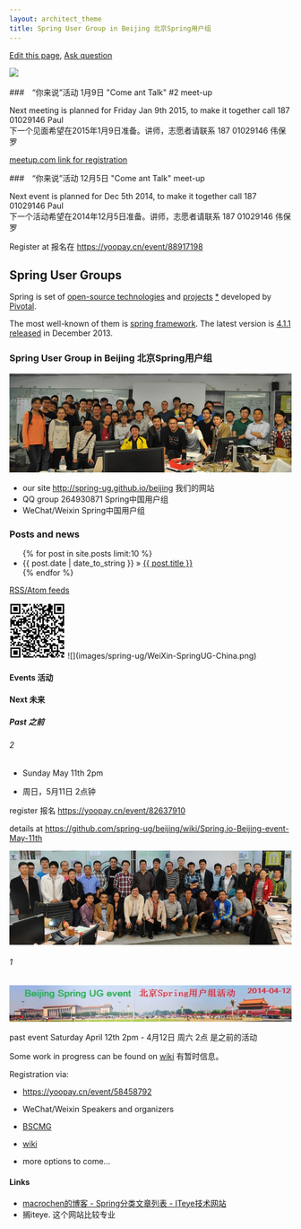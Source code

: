 ```yaml
---
layout: architect_theme
title: Spring User Group in Beijing 北京Spring用户组
---
```


[Edit this page](https://github.com/spring-ug/beijing/edit/gh-pages/index.md),
[Ask question](https://github.com/spring-ug/beijing/issues)

<a href="http://coderetreat-china.github.io/shenzhen"><img src="http://coderetreat-china.github.io/images/logo/cnlogo.png"/></a>

###　“你来说”活动 1月9日 "Сome ant Talk" #2 meet-up

Next meeting is planned for Friday Jan 9th 2015, to make it together call 187 01029146 Paul  
下一个见面希望在2015年1月9日准备。讲师，志愿者请联系 187 01029146 伟保罗

[meetup.com link for registration](http://www.meetup.com/BeijingEntrepreneurs/events/219124667/)

###　“你来说”活动 12月5日 "Сome ant Talk" meet-up

Next event is planned for Dec 5th 2014, to make it together call 187 01029146 Paul  
下一个活动希望在2014年12月5日准备。讲师，志愿者请联系 187 01029146 伟保罗

Register at 报名在 <https://yoopay.cn/event/88917198>

## Spring User Groups

Spring is set of [open-source technologies](http://www.gopivotal.com/oss)
 and [projects](http://spring.io/projects) [*](https://github.com/spring-projects/)
 developed by [Pivotal](http://www.gopivotal.com/).

The most well-known of them is [spring framework](https://github.com/spring-projects/spring-framework).
The latest version is [4.1.1](http://mvnrepository.com/artifact/org.springframework/spring-core)
 [released](http://spring.io/blog/2013/12/12/announcing-spring-framework-4-0-ga-release) in December 2013. 

### Spring User Group in Beijing 北京Spring用户组

![](img/events/DSC_0606_800x280.jpg)

- our site <http://spring-ug.github.io/beijing> 我们的网站
- QQ group 264930871 Spring中国用户组
- WeChat/Weixin Spring中国用户组


### Posts and news

<ul class="posts">
  {% for post in site.posts limit:10 %}
    <li><span>{{ post.date | date_to_string }}</span> &raquo; <a href="/beijing{{ post.url }}">{{ post.title }}</a></li>
  {% endfor %}
</ul>

[RSS/Atom feeds](http://spring-ug.github.io/beijing/feed.articles.xml)

<!-- ![](images/spring-ug/QR-Code-SpringUG-China.png) -->
<a href="images/spring-ug/QR-Code-SpringUG-China.png">
<img src="images/spring-ug/QR-Code-SpringUG-China.png" width="100" height="100" /></a>
![](images/spring-ug/WeiXin-SpringUG-China.png)

#### Events 活动

#### Next 未来


##### Past 之前

###### 2

- Sunday May 11th 2pm

- 周日，5月11日 2点钟</br>

register 报名 <https://yoopay.cn/event/82637910>

details at <https://github.com/spring-ug/beijing/wiki/Spring.io-Beijing-event-May-11th>

![](img/events/spring-io-2.jpg)

###### 1

[![](img/events/TianAnMen-600x78-Beijing-Spring-UG-event-2014-04-12.jpg)](https://yoopay.cn/event/58458792)

past event Saturday April 12th 2pm - 4月12日 周六 2点 是之前的活动

Some work in progress can be found on [wiki](https://github.com/spring-ug/beijing/wiki) 有暂时信息。

Registration via:

- <https://yoopay.cn/event/58458792>

<script type="text/javascript" src="https://yoopay.cn/scripts/easyXDM.min.js"></script> <script type="text/javascript"> var REMOTE = "https://yoopay.cn"; var transport = new easyXDM.Socket(/** The configuration */{ remote: REMOTE + "/proxy.html?url=/payment/payment_widget/58458792%3Fwidth%3Dbig%26attendeeList%3Dhideen%26ref%3D", swf: REMOTE + "/scripts/easyxdm.swf", container: "embedded", onMessage: function(message, origin){ this.container.getElementsByTagName("iframe")[0].style.width = "100%"; this.container.getElementsByTagName("iframe")[0].style.height = parseInt(message)  + 20 + "px"; } }); </script> <div id="embedded"></div>

- WeChat/Weixin Speakers and organizers


- [BSCMG](http://www.meetup.com/BeijingSoftwareCraftsmanship/events/170135002/)
- [wiki](https://github.com/spring-ug/beijing/wiki)
- more options to come...


#### Links

- [macrochen的博客 - Spring分类文章列表 - ITeye技术网站](http://macrochen.iteye.com/category/56050)
- 搁iteye. 这个网站比较专业



